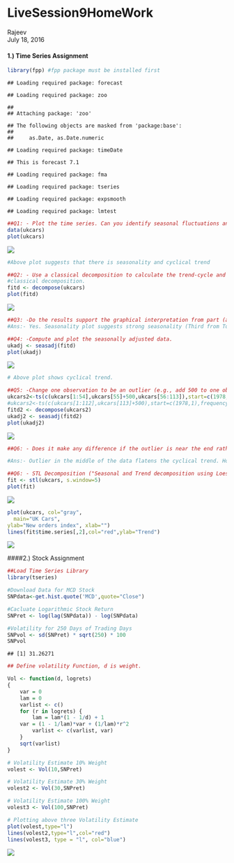 # LiveSession9HomeWork
Rajeev  
July 18, 2016  

#### 1.) Time Series Assignment

```r
library(fpp) #fpp package must be installed first
```

```
## Loading required package: forecast
```

```
## Loading required package: zoo
```

```
## 
## Attaching package: 'zoo'
```

```
## The following objects are masked from 'package:base':
## 
##     as.Date, as.Date.numeric
```

```
## Loading required package: timeDate
```

```
## This is forecast 7.1
```

```
## Loading required package: fma
```

```
## Loading required package: tseries
```

```
## Loading required package: expsmooth
```

```
## Loading required package: lmtest
```

```r
##Q1: - Plot the time series. Can you identify seasonal fluctuations and/or a trend? 
data(ukcars)
plot(ukcars)
```

![](LiveSessionHomework9_files/figure-html/unnamed-chunk-1-1.png)<!-- -->

```r
#Above plot suggests that there is seasonality and cyclical trend
```


```r
##Q2: - Use a classical decomposition to calculate the trend-cycle and seasonal indices.
#classical decomposition.
fitd <- decompose(ukcars)
plot(fitd)
```

![](LiveSessionHomework9_files/figure-html/unnamed-chunk-2-1.png)<!-- -->

```r
##Q3: -Do the results support the graphical interpretation from part (a)? 
#Ans:- Yes. Seasonality plot suggests strong seasonality (Third from Top).
```



```r
##Q4: -Compute and plot the seasonally adjusted data. 
ukadj <- seasadj(fitd)
plot(ukadj)
```

![](LiveSessionHomework9_files/figure-html/unnamed-chunk-3-1.png)<!-- -->

```r
# Above plot shows cyclical trend.
```


```r
##Q5: -Change one observation to be an outlier (e.g., add 500 to one observation), and recompute the seasonally adjusted data. What is the effect of the outlier? 
ukcars2<-ts(c(ukcars[1:54],ukcars[55]+500,ukcars[56:113]),start=c(1978,1),frequency=4)
#ukcars2<-ts(c(ukcars[1:112],ukcars[113]+500),start=c(1978,1),frequency=4)
fitd2 <- decompose(ukcars2)
ukadj2 <- seasadj(fitd2)
plot(ukadj2)
```

![](LiveSessionHomework9_files/figure-html/unnamed-chunk-4-1.png)<!-- -->

```r
##Q6: -	Does it make any difference if the outlier is near the end rather than in the middle of the time series? 

#Ans:- Outlier in the middle of the data flatens the cyclical trend. However, at the end, it doesn't impact much on overall trend.
```


```r
##Q6: -	STL Decomposition ("Seasonal and Trend decomposition using Loess")
fit <- stl(ukcars, s.window=5)
plot(fit)
```

![](LiveSessionHomework9_files/figure-html/unnamed-chunk-5-1.png)<!-- -->

```r
plot(ukcars, col="gray",
  main="UK Cars",
ylab="New orders index", xlab="")
lines(fit$time.series[,2],col="red",ylab="Trend")
```

![](LiveSessionHomework9_files/figure-html/unnamed-chunk-5-2.png)<!-- -->

####2.) Stock Assignment


```r
##Load Time Series Library
library(tseries)

#Download Data for MCD Stock
SNPdata<-get.hist.quote('MCD',quote="Close")

#Cacluate Logarithmic Stock Return
SNPret <- log(lag(SNPdata)) - log(SNPdata)

#Volatility for 250 Days of Trading Days
SNPvol <- sd(SNPret) * sqrt(250) * 100
SNPvol
```

```
## [1] 31.26271
```


```r
## Define volatility Function, d is weight.

Vol <- function(d, logrets)
{
	var = 0
	lam = 0
	varlist <- c()
	for (r in logrets) {
		lam = lam*(1 - 1/d) + 1
	var = (1 - 1/lam)*var + (1/lam)*r^2
		varlist <- c(varlist, var)
	}
	sqrt(varlist)
}
```


```r
# Volatility Estimate 10% Weight
volest <- Vol(10,SNPret)

# Volatility Estimate 30% Weight
volest2 <- Vol(30,SNPret)

# Volatility Estimate 100% Weight
volest3 <- Vol(100,SNPret)

# Plotting above three Volatility Estimate 
plot(volest,type="l")
lines(volest2,type="l",col="red")
lines(volest3, type = "l", col="blue")
```

![](LiveSessionHomework9_files/figure-html/unnamed-chunk-8-1.png)<!-- -->


